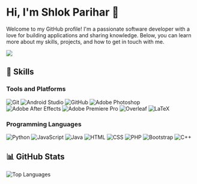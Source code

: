 # Hi, I'm Shlok Parihar 👋

Welcome to my GitHub profile! I'm a passionate software developer with a love for building applications and sharing knowledge. Below, you can learn more about my skills, projects, and how to get in touch with me.

<p align="left">
  <a href="https://www.linkedin.com/in/parihar-shlok-linkdein/" target="_blank">
    <img src="https://img.shields.io/badge/-LinkedIn-blue?style=flat-square&logo=LinkedIn&logoColor=white">
  </a>
  <a href="https://github.com/Shlok-Parihar?tab=followers" target="_blank">
  </a>
  </a>
  <a href="https://www.hackerrank.com/profile/shlok0802" target="_blank">
  </a>
</p>

## 🚀 Skills

### Tools and Platforms
![Git](https://img.shields.io/badge/-Git-333?style=flat&logo=git)
![Android Studio](https://img.shields.io/badge/-AndroidStudio-333?style=flat&logo=androidstudio)
![GitHub](https://img.shields.io/badge/-GitHub-333?style=flat&logo=github)
![Adobe Photoshop](https://img.shields.io/badge/-Adobe%20Photoshop-333?style=flat&logo=adobephotoshop)
![Adobe After Effects](https://img.shields.io/badge/-Adobe%20After%20Effects-333?style=flat&logo=adobeaftereffects)
![Adobe Premiere Pro](https://img.shields.io/badge/-Adobe%20Premiere%20Pro-333?style=flat&logo=adobepremierepro)
![Overleaf](https://img.shields.io/badge/-Overleaf-333?style=flat&logo=overleaf)
![LaTeX](https://img.shields.io/badge/-LaTeX-333?style=flat&logo=latex)


### Programming Languages
![Python](https://img.shields.io/badge/-Python-333?style=flat&logo=python)
![JavaScript](https://img.shields.io/badge/-JavaScript-333?style=flat&logo=javascript)
![Java](https://img.shields.io/badge/-Java-333?style=flat&logo=java)
![HTML](https://img.shields.io/badge/-HTML-333?style=flat&logo=html5)
![CSS](https://img.shields.io/badge/-CSS-333?style=flat&logo=css3)
![PHP](https://img.shields.io/badge/-PHP-333?style=flat&logo=php)
![Bootstrap](https://img.shields.io/badge/-Bootstrap-333?style=flat&logo=bootstrap)
![C++](https://img.shields.io/badge/-C++-333?style=flat&logo=c%2B%2B)


## 📊 GitHub Stats

![Top Languages](https://github-readme-stats.vercel.app/api/top-langs/?username=Shlok-Parihar&layout=compact&hide_border=true&theme=radical)


